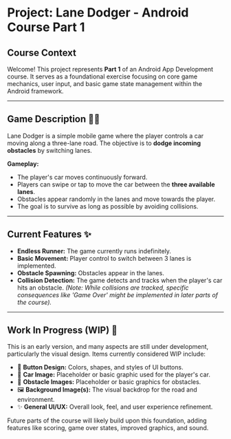 # Project: Lane Dodger - Android Course Part 1

## Course Context

Welcome! This project represents **Part 1** of an Android App Development course. It serves as a foundational exercise focusing on core game mechanics, user input, and basic game state management within the Android framework.

---

## Game Description 🚗💨

Lane Dodger is a simple mobile game where the player controls a car moving along a three-lane road. The objective is to **dodge incoming obstacles** by switching lanes.

**Gameplay:**

* The player's car moves continuously forward.
* Players can swipe or tap to move the car between the **three available lanes**.
* Obstacles appear randomly in the lanes and move towards the player.
* The goal is to survive as long as possible by avoiding collisions.

---

## Current Features ✨

* **Endless Runner:** The game currently runs indefinitely.
* **Basic Movement:** Player control to switch between 3 lanes is implemented.
* **Obstacle Spawning:** Obstacles appear in the lanes.
* **Collision Detection:** The game detects and tracks when the player's car hits an obstacle. *(Note: While collisions are tracked, specific consequences like 'Game Over' might be implemented in later parts of the course).*

---

## Work In Progress (WIP) 🚧

This is an early version, and many aspects are still under development, particularly the visual design. Items currently considered WIP include:

* 🎨 **Button Design:** Colors, shapes, and styles of UI buttons.
* 🚗 **Car Image:** Placeholder or basic graphic used for the player's car.
* 🧱 **Obstacle Images:** Placeholder or basic graphics for obstacles.
* 🖼️ **Background Image(s):** The visual backdrop for the road and environment.
* ✨ **General UI/UX:** Overall look, feel, and user experience refinement.

Future parts of the course will likely build upon this foundation, adding features like scoring, game over states, improved graphics, and sound.
